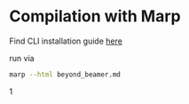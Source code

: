 # Compilation with Marp

Find CLI installation guide [here](https://github.com/marp-team/marp-cli)

run via 
```bash
marp --html beyond_beamer.md
```
1
